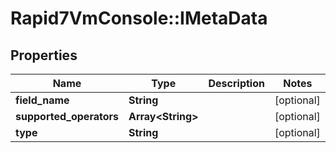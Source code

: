 # Rapid7VmConsole::IMetaData

## Properties
Name | Type | Description | Notes
------------ | ------------- | ------------- | -------------
**field_name** | **String** |  | [optional] 
**supported_operators** | **Array&lt;String&gt;** |  | [optional] 
**type** | **String** |  | [optional] 


